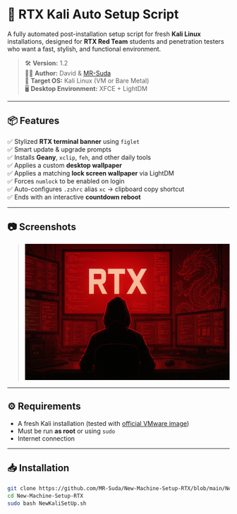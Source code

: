 # 🚀 RTX Kali Auto Setup Script

A fully automated post-installation setup script for fresh **Kali Linux** installations, designed for **RTX Red Team** students and penetration testers who want a fast, stylish, and functional environment.

> 🛠️ **Version:** 1.2  
> 🧑‍💻 **Author:** David & [MR-Suda](https://github.com/MR-Suda)  
> 🎯 **Target OS:** Kali Linux (VM or Bare Metal)  
> 🖥️ **Desktop Environment:** XFCE + LightDM

---

## 📦 Features

✅ Stylized **RTX terminal banner** using `figlet`  
✅ Smart update & upgrade prompts  
✅ Installs **Geany**, `xclip`, `feh`, and other daily tools  
✅ Applies a custom **desktop wallpaper**  
✅ Applies a matching **lock screen wallpaper** via LightDM  
✅ Forces `numlock` to be enabled on login  
✅ Auto-configures `.zshrc` alias `xc` → clipboard copy shortcut  
✅ Ends with an interactive **countdown reboot**

---

## 📷 Screenshots

> ![RTX Banner Preview](https://github.com/MR-Suda/New-Machine-Setup-RTX/blob/main/Desktop_Wallpaper.png)

---

## ⚙️ Requirements

- A fresh Kali installation (tested with [official VMware image](https://www.kali.org/get-kali/#kali-virtual-machines))
- Must be run **as root** or using `sudo`
- Internet connection

---

## 📥 Installation

```bash
git clone https://github.com/MR-Suda/New-Machine-Setup-RTX/blob/main/NewKaliSetUp.sh
cd New-Machine-Setup-RTX
sudo bash NewKaliSetUp.sh
